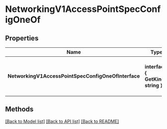 # NetworkingV1AccessPointSpecConfigOneOf

## Properties

Name | Type | Description | Notes
------------ | ------------- | ------------- | -------------
**NetworkingV1AccessPointSpecConfigOneOfInterface** | **interface { GetKind() string }** | An interface that can hold any of the proper implementing types |

## Methods


[[Back to Model list]](../README.md#documentation-for-models) [[Back to API list]](../README.md#documentation-for-api-endpoints) [[Back to README]](../README.md)


